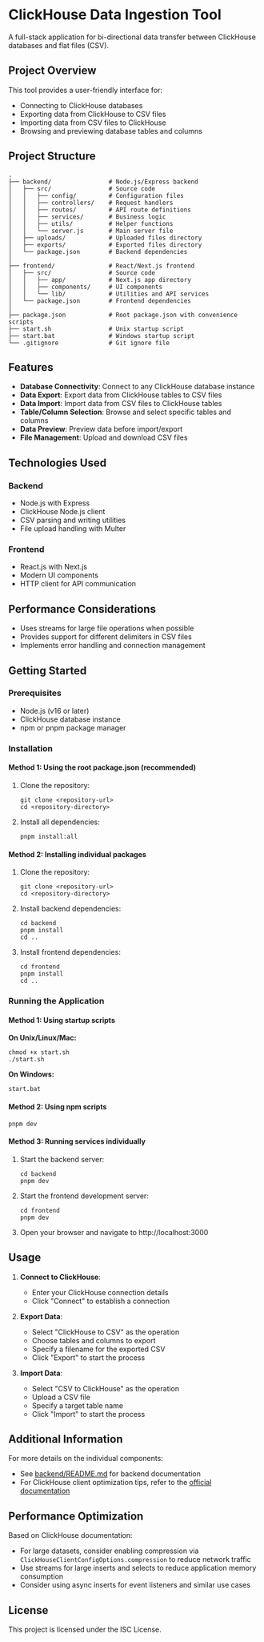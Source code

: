 # ClickHouse Data Ingestion Tool

A full-stack application for bi-directional data transfer between ClickHouse databases and flat files (CSV).

## Project Overview

This tool provides a user-friendly interface for:

- Connecting to ClickHouse databases
- Exporting data from ClickHouse to CSV files
- Importing data from CSV files to ClickHouse
- Browsing and previewing database tables and columns

## Project Structure

```
.
├── backend/                # Node.js/Express backend
│   ├── src/                # Source code
│   │   ├── config/         # Configuration files
│   │   ├── controllers/    # Request handlers
│   │   ├── routes/         # API route definitions
│   │   ├── services/       # Business logic
│   │   ├── utils/          # Helper functions
│   │   └── server.js       # Main server file
│   ├── uploads/            # Uploaded files directory
│   ├── exports/            # Exported files directory
│   └── package.json        # Backend dependencies
│
├── frontend/               # React/Next.js frontend
│   ├── src/                # Source code
│   │   ├── app/            # Next.js app directory
│   │   ├── components/     # UI components
│   │   └── lib/            # Utilities and API services
│   └── package.json        # Frontend dependencies
│
├── package.json            # Root package.json with convenience scripts
├── start.sh                # Unix startup script
├── start.bat               # Windows startup script
└── .gitignore              # Git ignore file
```

## Features

- **Database Connectivity**: Connect to any ClickHouse database instance
- **Data Export**: Export data from ClickHouse tables to CSV files
- **Data Import**: Import data from CSV files to ClickHouse tables
- **Table/Column Selection**: Browse and select specific tables and columns
- **Data Preview**: Preview data before import/export
- **File Management**: Upload and download CSV files

## Technologies Used

### Backend

- Node.js with Express
- ClickHouse Node.js client
- CSV parsing and writing utilities
- File upload handling with Multer

### Frontend

- React.js with Next.js
- Modern UI components
- HTTP client for API communication

## Performance Considerations

- Uses streams for large file operations when possible
- Provides support for different delimiters in CSV files
- Implements error handling and connection management

## Getting Started

### Prerequisites

- Node.js (v16 or later)
- ClickHouse database instance
- npm or pnpm package manager

### Installation

#### Method 1: Using the root package.json (recommended)

1. Clone the repository:

   ```
   git clone <repository-url>
   cd <repository-directory>
   ```

2. Install all dependencies:
   ```
   pnpm install:all
   ```

#### Method 2: Installing individual packages

1. Clone the repository:

   ```
   git clone <repository-url>
   cd <repository-directory>
   ```

2. Install backend dependencies:

   ```
   cd backend
   pnpm install
   cd ..
   ```

3. Install frontend dependencies:
   ```
   cd frontend
   pnpm install
   cd ..
   ```

### Running the Application

#### Method 1: Using startup scripts

**On Unix/Linux/Mac:**

```
chmod +x start.sh
./start.sh
```

**On Windows:**

```
start.bat
```

#### Method 2: Using npm scripts

```
pnpm dev
```

#### Method 3: Running services individually

1. Start the backend server:

   ```
   cd backend
   pnpm dev
   ```

2. Start the frontend development server:

   ```
   cd frontend
   pnpm dev
   ```

3. Open your browser and navigate to http://localhost:3000

## Usage

1. **Connect to ClickHouse**:

   - Enter your ClickHouse connection details
   - Click "Connect" to establish a connection

2. **Export Data**:

   - Select "ClickHouse to CSV" as the operation
   - Choose tables and columns to export
   - Specify a filename for the exported CSV
   - Click "Export" to start the process

3. **Import Data**:
   - Select "CSV to ClickHouse" as the operation
   - Upload a CSV file
   - Specify a target table name
   - Click "Import" to start the process

## Additional Information

For more details on the individual components:

- See [backend/README.md](backend/README.md) for backend documentation
- For ClickHouse client optimization tips, refer to the [official documentation](https://clickhouse.com/docs/integrations/javascript)

## Performance Optimization

Based on ClickHouse documentation:

- For large datasets, consider enabling compression via `ClickHouseClientConfigOptions.compression` to reduce network traffic
- Use streams for large inserts and selects to reduce application memory consumption
- Consider using async inserts for event listeners and similar use cases

## License

This project is licensed under the ISC License.
